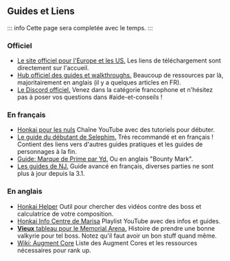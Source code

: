 ## Guides et Liens

::: info
Cette page sera completée avec le temps.
:::

### Officiel

- [Le site officiel pour l'Europe et les US.](https://honkaiimpact3.mihoyo.com/global/fr-fr/home)
  Les liens de téléchargement sont directement sur l'accueil.
- [Hub officiel des guides et walkthroughs.](https://walkthrough.honkaiimpact3.com/)
  Beaucoup de ressources par là, majoritairement en anglais (il y a quelques articles en FR).
- [Le Discord officiel.](https://discord.gg/hi3)
  Venez dans la catégorie francophone et n'hésitez pas à poser vos questions dans #aide-et-conseils !

### En français

- [Honkai pour les nuls](https://www.youtube.com/channel/UCZqGegfM36EvTOOA7E_DMOw/videos)
  Chaîne YouTube avec des tutoriels pour débuter.
- [Le guide du débutant de Selephim.](https://docs.google.com/document/d/1FNc-ugpD2wUcYAMhIdwc2lpv_pDKStGMJYChEhooBxI/edit)
  Très recommandé et en français ! Contient des liens vers d'autres guides pratiques et les guides de personnages à la fin.
- [Guide: Marque de Prime par Yd.](https://docs.google.com/document/d/1-rrZJ31nmDDEjnHyYptME2DABDhssYmMZtC4XqNYvkY)
  Ou en anglais "Bounty Mark".
- [Les guides de NJ.](https://docs.google.com/document/d/1azLtF8IRnLahK97ltakSs_V1cnfJp13YSnaxjX03Su0/edit)
  Guide avancé en français, diverses parties ne sont plus à jour depuis la 3.1.

### En anglais

- [Honkai Helper](https://honkai-guide.web.app/)
  Outil pour chercher des vidéos contre des boss et calculatrice de votre composition.
- [Honkai Info Centre de Marisa](https://www.youtube.com/playlist?list=PLEFjMtmQPRPt6GCWcZLji6KWzGwKxe0Yz)
  Playlist YouTube avec des infos et guides.
- [**Vieux** tableau pour le Memorial Arena.](https://docs.google.com/spreadsheets/d/e/2PACX-1vRUhYlLoEkAfh10SztZv0yn7KF83FP7DrtEVhYtztS7sFQNwVjD8jsrelGunE6L0BGqImfisavi_ELi/pubhtml?gid=0&single=true)
  Histoire de prendre une bonne valkyrie pour tel boss. Notez qu'il faut avoir un bon stuff quand même.
- [Wiki: Augment Core](https://honkaiimpact3.gamepedia.com/Augment_Core)
  Liste des Augment Cores et les ressources nécessaires pour rank up.
